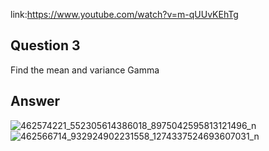 link:https://www.youtube.com/watch?v=m-qUUvKEhTg  
## Question 3
Find the mean and variance Gamma
## Answer
![462574221_552305614386018_8975042595813121496_n](https://github.com/user-attachments/assets/5f617d01-e03d-4273-a2f6-b3de6079517d)
![462566714_932924902231558_1274337524693607031_n](https://github.com/user-attachments/assets/37a761f3-c720-46dd-b0aa-7b573b834ec9)
